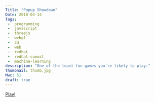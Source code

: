 ```yaml
---
Title: "Popup Showdown"
Date: 2018-03-14
Tags:
 -  programming
 -  javascript
 -  threejs
 -  webgl
 -  3d
 -  web
 -  redhat
 -  redhat-summit
 -  machine-learning
description: "One of the least fun games you're likely to play."
thumbnail: thumb.jpg
Mwc: 51
draft: true
---
```


[Play!][play]


[play]: https://palebluepixel.org/static/projects/popups/
